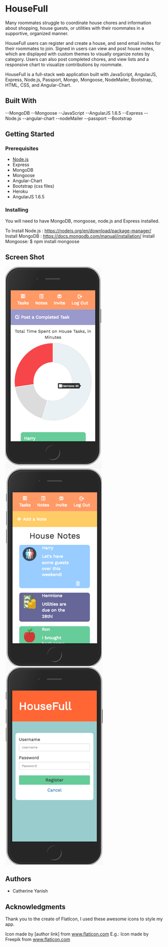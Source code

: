 # HouseFull

Many roommates struggle to coordinate house chores and information about shopping, house guests, or utilities with their roommates in a supportive, organized manner.

HouseFull users can register and create a house, and send email invites for their roommates to join. Signed in users can view and post house notes, which are displayed with custom themes to visually organize notes by category. Users can also post completed chores, and view lists and a responsive chart to visualize contributions by roommate.  

HouseFull is a full-stack web application built with JavaScript, AngularJS, Express, Node.js, Passport, Mongo, Mongoose, NodeMailer, Bootstrap, HTML, CSS, and Angular-Chart.


## Built With


--MongoDB
--Mongoose
--JavaScript
--AngularJS 1.6.5
--Express
--Node.js
--angular-chart
--nodeMailer
--passport
--Bootstrap




## Getting Started




### Prerequisites

<!-- Link to software that is required to install the app (e.g. node). -->

- [Node.js](https://nodejs.org/en/)
- Express
- MongoDB
- Mongoose
- Angular-Chart
- Bootstrap (css files)
- Heroku
- AngularJS 1.6.5


### Installing
You will need to have MongoDB, mongoose, node.js and Express installed. 

To Install Node.js : https://nodejs.org/en/download/package-manager/
Install MongoDB : https://docs.mongodb.com/manual/installation/
Install Mongoose: $ npm install mongoose


## Screen Shot

![Screenshot](/ScreenShot1.png)
![Screenshot](/ScreenShot3.png)
![Screenshot](/ScreenShot2.png)


<!-- ## Documentation

Link to a read-only version of your scope document or other relevant documentation here (optional). Remove if unused. -->

<!-- ### Completed Features

High level list of items completed.

- [x] Feature a
- [x] Feature b

### Next Steps

Features that you would like to add at some point in the future.

- [ ] Feature c

## Deployment

Add additional notes about how to deploy this on a live system -->

## Authors

* Catherine Yanish


## Acknowledgments

Thank you to the create of FlatIcon, I used these awesome icons to style my app.

Icon made by [author link] from www.flaticon.com
E.g.: Icon made by Freepik from www.flaticon.com
